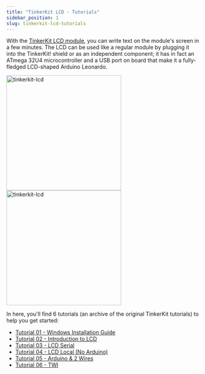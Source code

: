 ```yaml
---
title: "TinkerKit LCD - Tutorials"
sidebar_position: 1
slug: tinkerkit-lcd-tutorials
---
```


With the [TinkerKit LCD module](https://www.canadarobotix.com/products/1654), you can write text on the module's screen in a few minutes. The LCD can be used like a regular module by plugging it into the TinkerKit! shield or as an independent component; it has in fact an ATmega 32U4 microcontroller and a USB port on board that make it a fully-fledged LCD-shaped Arduino Leonardo.

<img src="https://cdn.shopify.com/s/files/1/0015/7571/4865/products/1654_20_1_1024x1024@2x.jpg" alt="tinkerkit-lcd" width="300"/>
<img src="https://cdn.shopify.com/s/files/1/0015/7571/4865/products/1654_20_3_1024x1024@2x.jpg" alt="tinkerkit-lcd" width="300"/>

In here, you'll find 6 tutorials (an archive of the original TinkerKit tutorials) to help you get started:

* [Tutorial 01 - Windows Installation Guide](/tinkerkit/tinkerkit-lcd-tutorial-01-windows-installation-guide)
* [Tutorial 02 - Introduction to LCD](/tinkerkit/tinkerkit-lcd-tutorial-02-introduction-to-lcd)
* [Tutorial 03 - LCD Serial](/tinkerkit/tinkerkit-lcd-tutorial-03-lcd-serial)
* [Tutorial 04 - LCD Local (No Arduino)](/tinkerkit/tinkerkit-lcd-tutorial-04-lcd-local-no-arduino)
* [Tutorial 05 - Arduino & 2 Wires](/tinkerkit/tinkerkit-lcd-tutorial-05-arduino-2-wires)
* [Tutorial 06 - TWI](/tinkerkit/tinkerkit-lcd-tutorial-06-arduino-2-wires)